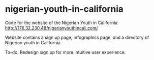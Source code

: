 # nigerian-youth-in-california
Code for the website of the Nigerian Youth in California: http://176.32.230.48/nigerianyouthincali.com/

Website contains a sign up page, infographics page, and a directory of Nigerian youth in California.

To-do:
Redesign sign up for more intuitive user experience.
